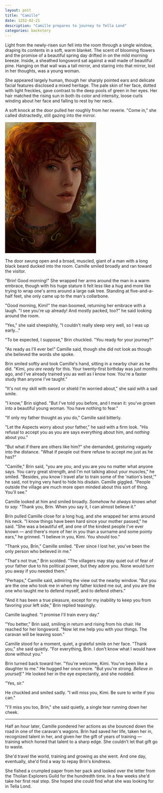```yaml
---
layout: post
title: "Camille"
date: 1252-02-21
description: "Camille prepares to journey to Tella Lond"
categories: backstory
---
```


Light from the newly-risen sun fell into the room through a single window, draping its contents in a soft, warm blanket. The scent of blooming flowers and the promise of a beautiful spring day drifted in on the mild morning breeze. Inside, a sheathed longsword sat against a wall made of beautiful pine. Hanging on that wall was a tall mirror, and staring into that mirror, lost in her thoughts, was a young woman.

She appeared largely human, though her sharply pointed ears and delicate facial features disclosed a mixed heritage. The pale skin of her face, dotted with light freckles, gave contrast to the deep pools of green in her eyes. Her hair matched the rising sun in both its color and intensity, loose curls winding about her face and falling to rest by her neck.

A soft knock at the door pulled her roughly from her reverie. "Come in," she called distractedly, still gazing into the mirror.

<a href="/assets/camille.jpg">
<img class="container mw-image" style="max-width: 300px" src="/assets/camille.jpg" alt="Camille">
</a>

The door swung open and a broad, muscled, giant of a man with a long black beard ducked into the room. Camille smiled broadly and ran toward the visitor.

"Brin! Good morning!" She wrapped her arms around the man in a warm embrace, though with his huge stature it felt less like a hug and more like trying to wrap one's arms around a large oak tree. Standing at five-and-a-half feet, she only came up to the man's collarbone.

"Good morning, Kimi!" the man boomed, returning her embrace with a laugh. "I see you're up already! And mostly packed, too?" he said looking around the room.

"Yes," she said sheepishly, "I couldn't really sleep very well, so I was up early..."

"To be expected, I suppose," Brin chuckled. "You ready for your journey?"

"As ready as I'll ever be!" Camille said, though she did not look as though she believed the words she spoke.

Brin smiled softly and took Camille's hand, sitting in a nearby chair as he did. "Kimi, *you are ready* for this. Your twenty-first birthday was just months ago, and I've already trained you as well as I know how. You're a faster study than anyone I've taught."

"It's not my skill with sword or shield I'm worried about," she said with a sad smile.

"I know," Brin sighed. "But I've told you before, and I mean it: you've grown into a beautiful young woman. You have nothing to fear."

"If only my father thought as you do," Camille said bitterly.

"Let the Aspects worry about your father," he said with a firm look. "His refusal to accept you as you are says everything about him, and *nothing* about you."

"But what if there are others like him?" she demanded, gesturing vaguely into the distance. "What if people out there refuse to accept me just as he has?"

"Camille," Brin said, "you are *you*, and you are you no matter what anyone says. You carry great strength, and I'm not talking about your muscles," he smiled. "Besides, you know I travel afar to train some of the 'nation's best,'" he said, not trying very hard to hide his disdain. Camille giggled. "People outside the village are much more open minded about this sort of thing. You'll see."

Camille looked at him and smiled broadly. *Somehow he always knows what to say.* "Thank you, Brin. When you say it, I can almost believe it."

Brin pulled Camille close for a long hug, and she wrapped her arms around his neck. "I know things have been hard since your mother passed," he said. "She was a beautiful elf, and one of the kindest people I've ever known — and there's more of her in you than a surname and some pointy ears," he grinned. "I believe in you, Kimi. You should too."

"Thank you, Brin," Camille smiled. "Ever since I lost her, you've been the only person who believed in me."

"That's not true," Brin scolded. "The villagers may stay quiet out of fear of your father due to his political power, but they adore you. None would turn you away if you needed them."

"Perhaps," Camille said, admiring the view out the nearby window. "But you are the one who took me in when my father kicked me out, and you are the one who taught me to defend myself, and to defend others."

"And it has been a true pleasure, except for my inability to keep you from favoring your left side," Brin replied teasingly.

Camille laughed. "I promise I'll train every day."

"You better," Brin said, smiling in return and rising from his chair. He reached for her longsword. "Now let me help you with your things. The caravan will be leaving soon."

Camille stood for a moment, quiet, a grateful smile on her face. "Thank you," she said quietly. "For everything, Brin. I don't know what I would have done without you."

Brin turned back toward her. "You're welcome, Kimi. You've been like a daughter to me." He hugged her once more. "But you're strong. *Believe in yourself.*" He looked her in the eye expectantly, and she nodded.

"Yes, sir."

He chuckled and smiled sadly. "I will miss you, Kimi. Be sure to write if you can."

"I'll miss you too, Brin," she said quietly, a single tear running down her cheek.

<hr>

Half an hour later, Camille pondered her actions as she bounced down the road in one of the caravan's wagons. Brin had saved her life, taken her in, recognized talent in her, and given her the gift of years of training — training which honed that talent to a sharp edge. She couldn't let that gift go to waste.

She'd travel the world, training and growing as she went. And one day, eventually, she'd find a way to repay Brin's kindness.

She fished a crumpled paper from her pack and looked over the letter from the Tholian Explorers Guild for the hundredth time. In a few weeks she'd take her first real step. She hoped she could find what she was looking for in Tella Lond.
